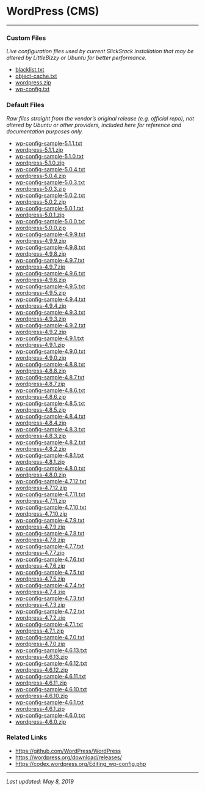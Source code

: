# WordPress (CMS)

----

### Custom Files

*Live configuration files used by current SlickStack installation that may be altered by LittleBizzy or Ubuntu for better performance.*

* <a href="blacklist.txt">blacklist.txt</a>
* <a href="object-cache.txt">object-cache.txt</a>
* <a href="wordpress.zip">wordpress.zip</a>
* <a href="wp-config.txt">wp-config.txt</a>

### Default Files

*Raw files straight from the vendor’s original release (e.g. official repo), not altered by Ubuntu or other providers, included here for reference and documentation purposes only.*

* <a href="wp-config-sample-5.1.1.txt">wp-config-sample-5.1.1.txt</a>
* <a href="wordpress-5.1.1.zip">wordpress-5.1.1.zip</a>
* <a href="wp-config-sample-5.1.0.txt">wp-config-sample-5.1.0.txt</a>
* <a href="wordpress-5.1.0.zip">wordpress-5.1.0.zip</a>
* <a href="wp-config-sample-5.0.4.txt">wp-config-sample-5.0.4.txt</a>
* <a href="wordpress-5.0.4.zip">wordpress-5.0.4.zip</a>
* <a href="wp-config-sample-5.0.3.txt">wp-config-sample-5.0.3.txt</a>
* <a href="wordpress-5.0.3.zip">wordpress-5.0.3.zip</a>
* <a href="wp-config-sample-5.0.2.txt">wp-config-sample-5.0.2.txt</a>
* <a href="wordpress-5.0.2.zip">wordpress-5.0.2.zip</a>
* <a href="wp-config-sample-5.0.1.txt">wp-config-sample-5.0.1.txt</a>
* <a href="wordpress-5.0.1.zip">wordpress-5.0.1.zip</a>
* <a href="wp-config-sample-5.0.0.txt">wp-config-sample-5.0.0.txt</a>
* <a href="wordpress-5.0.0.zip">wordpress-5.0.0.zip</a>
* <a href="wp-config-sample-4.9.9.txt">wp-config-sample-4.9.9.txt</a>
* <a href="wordpress-4.9.9.zip">wordpress-4.9.9.zip</a>
* <a href="wp-config-sample-4.9.8.txt">wp-config-sample-4.9.8.txt</a>
* <a href="wordpress-4.9.8.zip">wordpress-4.9.8.zip</a>
* <a href="wp-config-sample-4.9.7.txt">wp-config-sample-4.9.7.txt</a>
* <a href="wordpress-4.9.7.zip">wordpress-4.9.7.zip</a>
* <a href="wp-config-sample-4.9.6.txt">wp-config-sample-4.9.6.txt</a>
* <a href="wordpress-4.9.6.zip">wordpress-4.9.6.zip</a>
* <a href="wp-config-sample-4.9.5.txt">wp-config-sample-4.9.5.txt</a>
* <a href="wordpress-4.9.5.zip">wordpress-4.9.5.zip</a>
* <a href="wp-config-sample-4.9.4.txt">wp-config-sample-4.9.4.txt</a>
* <a href="wordpress-4.9.4.zip">wordpress-4.9.4.zip</a>
* <a href="wp-config-sample-4.9.3.txt">wp-config-sample-4.9.3.txt</a>
* <a href="wordpress-4.9.3.zip">wordpress-4.9.3.zip</a>
* <a href="wp-config-sample-4.9.2.txt">wp-config-sample-4.9.2.txt</a>
* <a href="wordpress-4.9.2.zip">wordpress-4.9.2.zip</a>
* <a href="wp-config-sample-4.9.1.txt">wp-config-sample-4.9.1.txt</a>
* <a href="wordpress-4.9.1.zip">wordpress-4.9.1.zip</a>
* <a href="wp-config-sample-4.9.0.txt">wp-config-sample-4.9.0.txt</a>
* <a href="wordpress-4.9.0.zip">wordpress-4.9.0.zip</a>
* <a href="wp-config-sample-4.8.8.txt">wp-config-sample-4.8.8.txt</a>
* <a href="wordpress-4.8.8.zip">wordpress-4.8.8.zip</a>
* <a href="wp-config-sample-4.8.7.txt">wp-config-sample-4.8.7.txt</a>
* <a href="wordpress-4.8.7.zip">wordpress-4.8.7.zip</a>
* <a href="wp-config-sample-4.8.6.txt">wp-config-sample-4.8.6.txt</a>
* <a href="wordpress-4.8.6.zip">wordpress-4.8.6.zip</a>
* <a href="wp-config-sample-4.8.5.txt">wp-config-sample-4.8.5.txt</a>
* <a href="wordpress-4.8.5.zip">wordpress-4.8.5.zip</a>
* <a href="wp-config-sample-4.8.4.txt">wp-config-sample-4.8.4.txt</a>
* <a href="wordpress-4.8.4.zip">wordpress-4.8.4.zip</a>
* <a href="wp-config-sample-4.8.3.txt">wp-config-sample-4.8.3.txt</a>
* <a href="wordpress-4.8.3.zip">wordpress-4.8.3.zip</a>
* <a href="wp-config-sample-4.8.2.txt">wp-config-sample-4.8.2.txt</a>
* <a href="wordpress-4.8.2.zip">wordpress-4.8.2.zip</a>
* <a href="wp-config-sample-4.8.1.txt">wp-config-sample-4.8.1.txt</a>
* <a href="wordpress-4.8.1.zip">wordpress-4.8.1.zip</a>
* <a href="wp-config-sample-4.8.0.txt">wp-config-sample-4.8.0.txt</a>
* <a href="wordpress-4.8.0.zip">wordpress-4.8.0.zip</a>
* <a href="wp-config-sample-4.7.12.txt">wp-config-sample-4.7.12.txt</a>
* <a href="wordpress-4.7.12.zip">wordpress-4.7.12.zip</a>
* <a href="wp-config-sample-4.7.11.txt">wp-config-sample-4.7.11.txt</a>
* <a href="wordpress-4.7.11.zip">wordpress-4.7.11.zip</a>
* <a href="wp-config-sample-4.7.10.txt">wp-config-sample-4.7.10.txt</a>
* <a href="wordpress-4.7.10.zip">wordpress-4.7.10.zip</a>
* <a href="wp-config-sample-4.7.9.txt">wp-config-sample-4.7.9.txt</a>
* <a href="wordpress-4.7.9.zip">wordpress-4.7.9.zip</a>
* <a href="wp-config-sample-4.7.8.txt">wp-config-sample-4.7.8.txt</a>
* <a href="wordpress-4.7.8.zip">wordpress-4.7.8.zip</a>
* <a href="wp-config-sample-4.7.7.txt">wp-config-sample-4.7.7.txt</a>
* <a href="wordpress-4.7.7.zip">wordpress-4.7.7.zip</a>
* <a href="wp-config-sample-4.7.6.txt">wp-config-sample-4.7.6.txt</a>
* <a href="wordpress-4.7.6.zip">wordpress-4.7.6.zip</a>
* <a href="wp-config-sample-4.7.5.txt">wp-config-sample-4.7.5.txt</a>
* <a href="wordpress-4.7.5.zip">wordpress-4.7.5.zip</a>
* <a href="wp-config-sample-4.7.4.txt">wp-config-sample-4.7.4.txt</a>
* <a href="wordpress-4.7.4.zip">wordpress-4.7.4.zip</a>
* <a href="wp-config-sample-4.7.3.txt">wp-config-sample-4.7.3.txt</a>
* <a href="wordpress-4.7.3.zip">wordpress-4.7.3.zip</a>
* <a href="wp-config-sample-4.7.2.txt">wp-config-sample-4.7.2.txt</a>
* <a href="wordpress-4.7.2.zip">wordpress-4.7.2.zip</a>
* <a href="wp-config-sample-4.7.1.txt">wp-config-sample-4.7.1.txt</a>
* <a href="wordpress-4.7.1.zip">wordpress-4.7.1.zip</a>
* <a href="wp-config-sample-4.7.0.txt">wp-config-sample-4.7.0.txt</a>
* <a href="wordpress-4.7.0.zip">wordpress-4.7.0.zip</a>
* <a href="wp-config-sample-4.6.13.txt">wp-config-sample-4.6.13.txt</a>
* <a href="wordpress-4.6.13.zip">wordpress-4.6.13.zip</a>
* <a href="wp-config-sample-4.6.12.txt">wp-config-sample-4.6.12.txt</a>
* <a href="wordpress-4.6.12.zip">wordpress-4.6.12.zip</a>
* <a href="wp-config-sample-4.6.11.txt">wp-config-sample-4.6.11.txt</a>
* <a href="wordpress-4.6.11.zip">wordpress-4.6.11.zip</a>
* <a href="wp-config-sample-4.6.10.txt">wp-config-sample-4.6.10.txt</a>
* <a href="wordpress-4.6.10.zip">wordpress-4.6.10.zip</a>
* <a href="wp-config-sample-4.6.1.txt">wp-config-sample-4.6.1.txt</a>
* <a href="wordpress-4.6.1.zip">wordpress-4.6.1.zip</a>
* <a href="wp-config-sample-4.6.0.txt">wp-config-sample-4.6.0.txt</a>
* <a href="wordpress-4.6.0.zip">wordpress-4.6.0.zip</a>

### Related Links

* <a href="https://github.com/WordPress/WordPress">https://github.com/WordPress/WordPress</a>
* <a href="https://wordpress.org/download/releases/">https://wordpress.org/download/releases/</a>
* <a href="https://codex.wordpress.org/Editing_wp-config.php">https://codex.wordpress.org/Editing_wp-config.php</a>

----

*Last updated: May 8, 2019*
